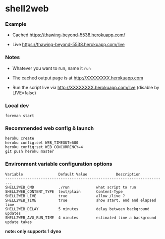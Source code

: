 # shell2web

### Example

 - Cached https://thawing-beyond-5538.herokuapp.com/

 - Live https://thawing-beyond-5538.herokuapp.com/live

### Notes

 - Whatever you want to run, name it `run`

 - The cached output page is at http://XXXXXXXX.herokuapp.com

 - Run the script live via http://XXXXXXXX.herokuapp.com/live (disable by LIVE=false)

### Local dev 

    foreman start

### Recommended web config & launch

    heroku create
    heroku config:set WEB_TIMEOUT=600
    heroku config:set WEB_CONCURRENCY=4
    git push heroku master


### Environment variable configuration options
    Variable                Default Value             Description
    -------------------------------------------------------------------------
    SHELL2WEB_CMD           ./run            what script to run
    SHELL2WEB_CONTENT_TYPE  text/plain       Content-Type
    SHELL2WEB_LIVE          true             allow /live ?
    SHELL2WEB_TIME          true             show start, end and elapsed time
    SHELL2WEB_DELAY         5 minutes        delay between background updates
    SHELL2WEB_AVG_RUN_TIME  4 minutes        estimated time a background update takes

**note: only supports 1 dyno**
